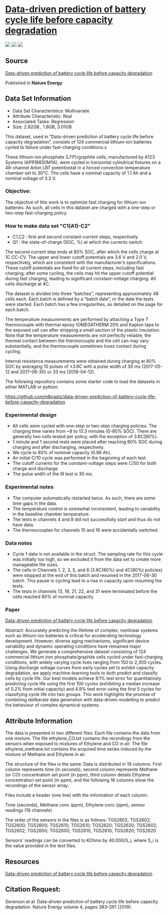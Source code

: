 # [Data-driven prediction of battery cycle life before capacity degradation](https://data.matr.io/1/)

![](<https://img.shields.io/badge/sector-battery-ff69b4.svg>)  ![](https://img.shields.io/badge/time--series-yes-blue.svg) ![](<https://img.shields.io/badge/simulation-no-red.svg>)  

## Source
[Data-driven prediction of battery cycle life before capacity degradation](https://data.matr.io/1/projects/5c48dd2bc625d700019f3204)

Published in **Nature Energy**  
## Data Set Information

- Data Set Characteristics: Multivariate
- Attribute Characteristic: Real
- Associated Tasks: Regression
- Size: 2.82GB , 1.8GB, 3.01GB

This dataset, used in “Data-driven prediction of battery cycle life before capacity degradation”, consists of 124 commercial lithium-ion batteries cycled to failure under fast-charging conditions.x

These lithium-ion phosphate (LFP)/graphite cells, manufactured by A123 Systems (APR18650M1A), were cycled in horizontal cylindrical fixtures on a 48-channel Arbin LBT potentiostat in a forced convection temperature chamber set to 30°C. The cells have a nominal capacity of 1.1 Ah and a nominal voltage of 3.3 V.

### Objective:
The objective of this work is to optimize fast charging for lithium-ion batteries. As such, all cells in this dataset are charged with a one-step or two-step fast-charging policy. 
### How to make data set "C1(A1)-C2"
- C1,C2 : first and second constant-current steps, respectively
- Q1 : the state-of-charge (SOC, %) at which the currents switch

The second current step ends at 80% SOC, after which the cells charge at 1C CC-CV. The upper and lower cutoff potentials are 3.6 V and 2.0 V, respectively, which are consistent with the manufacturer’s specifications. These cutoff potentials are fixed for all current steps, including fast charging; after some cycling, the cells may hit the upper cutoff potential during fast charging, leading to significant constant-voltage charging. All cells discharge at 4C.

The dataset is divided into three “batches”, representing approximately 48 cells each. Each batch is defined by a “batch date”, or the date the tests were started. Each batch has a few irregularities, as detailed on the page for each batch.

The temperature measurements are performed by attaching a Type T thermocouple with thermal epoxy (OMEGATHERM 201) and Kapton tape to the exposed cell can after stripping a small section of the plastic insulation. Note that the temperature measurements are not perfectly reliable; the thermal contact between the thermocouple and the cell can may vary substantially, and the thermocouple sometimes loses contact during cycling.

Internal resistance measurements were obtained during charging at 80% SOC by averaging 10 pulses of ±3.6C with a pulse width of 30 ms (2017-05-12 and 2017-06-30) or 33 ms (2018-04-12).

The following repository contains some starter code to load the datasets in either MATLAB or python:

<https://github.com/rdbraatz/data-driven-prediction-of-battery-cycle-life-before-capacity-degradation>

### Experimental design

- All cells were cycled with one-step or two-step charging policies. The charging time varies from ~8 to 13.3 minutes (0-80% SOC). There are generally two cells tested per policy, with the exception of 3.6C(80%).
- 1 minute and 1 second rests were placed after reaching 80% SOC during charging and after discharging, respectively.
- We cycle to 80% of nominal capacity (0.88 Ah).
- An initial C/10 cycle was performed in the beginning of each test.
- The cutoff currents for the constant-voltage steps were C/50 for both charge and discharge.
- The pulse width of the IR test is 30 ms.

### Experimental notes

- The computer automatically restarted twice. As such, there are some time gaps in the data.
- The temperature control is somewhat inconsistent, leading to variability in the baseline chamber temperature.
- The tests in channels 4 and 8 did not successfully start and thus do not have data.
- The thermocouples for channels 15 and 16 were accidentally switched.

### Data notes

- Cycle 1 data is not available in the struct. The sampling rate for this cycle was initially too high, so we excluded it from the data set to create more manageable file sizes.
- The cells in Channels 1, 2, 3, 5, and 6 (3.6C(80%) and 4C(80%) policies) were stopped at the end of this batch and resumed in the 2017-06-30 batch. This pause in cycling lead to a rise in capacity upon resuming the tests.
- The tests in channels 13, 19, 21, 22, and 31 were terminated before the cells reached 80% of nominal capacity.

### Paper

[Data-driven prediction of battery cycle life before capacity degradation](https://www.nature.com/articles/s41560-019-0356-8)

Abstract: Accurately predicting the lifetime of complex, nonlinear systems such as lithium-ion batteries is critical for accelerating technology development. However, diverse aging mechanisms, significant device variability and dynamic operating conditions have remained major challenges. We generate a comprehensive dataset consisting of 124 commercial lithium iron phosphate/graphite cells cycled under fast-charging conditions, with widely varying cycle lives ranging from 150 to 2,300 cycles. Using discharge voltage curves from early cycles yet to exhibit capacity degradation, we apply machine-learning tools to both predict and classify cells by cycle life. Our best models achieve 9.1% test error for quantitatively predicting cycle life using the first 100 cycles (exhibiting a median increase of 0.2% from initial capacity) and 4.9% test error using the first 5 cycles for classifying cycle life into two groups. This work highlights the promise of combining deliberate data generation with data-driven modelling to predict the behaviour of complex dynamical systems.

## Attribute Information
The data is presented in two different files: Each file contains the data from one mixture. The file ethylene_CO.txt contains the recordings from the sensors when exposed to mixtures of Ethylene and CO in air. The file ethylene_methane.txt contains the acquired time series induced by the mixture of Methane and Ethylene in air.

The structure of the files is the same: Data is distributed in 19 columns. First column represents time (in seconds), second column represents Methane (or CO) concentration set point (in ppm), third column details Ethylene concentration set point (in ppm), and the following 16 columns show the recordings of the sensor array.

Files include a header (one line) with the information of each column:

Time (seconds), Methane conc (ppm), Ethylene conc (ppm), sensor readings (16 channels)

The order of the sensors in the files is as follows:
TGS2602; TGS2602; TGS2600; TGS2600; TGS2610; TGS2610; TGS2620; TGS2620; TGS2602; TGS2602; TGS2600; TGS2600; TGS2610; TGS2610; TGS2620; TGS2620

Sensors' readings can be converted to KOhms by 40.000/S_i, where S_i is the value provided in the text files.

## Resources 
[Data-driven prediction of battery cycle life before capacity degradation](https://data.matr.io/1/)
## Citation Request: 
Severson et al. Data-driven prediction of battery cycle life before capacity degradation. Nature Energy volume 4, pages 383–391 (2019).
